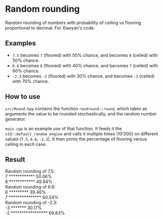 # Random rounding
Random rounding of numbers with probability of ceiling vs flooring proportional to decimal. For Xiaoyan's code.

## Examples

- `7.5` becomes `7` (floored) with 50% chance, and becomes `8` (ceiled) with 50% chance.
- `6.6` becomes `6` (floored) with 40% chance, and becomes `7` (ceiled) with 60% chance.
- `-2.3` becomes `-2` (floored) with 30% chance, and becomes `-3` (ceiled) with 70% chance.

## How to use

`src/Round.hpp` contains the function `randround::round`, which takes as arguments the value to be rounded stochastically, and the random number generator.

`main.cpp` is an example use of that function. It feeds it the `std::default_random_engine` and calls it multiple times (10'000) on different values (`7.5`, `6.6`, `-2.3`). It then prints the percentage of flooring versus ceiling in each case.

## Result

Random rounding of 7.5:  
 7 ************ 50.06%  
 8 ************ 49.94%  
Random rounding of 6.6:  
 6 ********* 39.46%  
 7 *************** 60.54%  
Random rounding of -2.3:  
-3 ******* 30.17%  
-2 ***************** 69.83%  